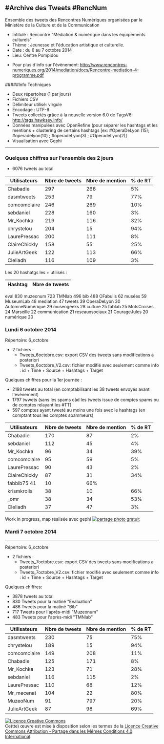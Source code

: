 #Archive des Tweets #RencNum
---
Ensemble des tweets des Rencontres Numériques organisées par le Ministère de la Culture et de la Communication
- Intitulé : Rencontre "Médiation & numérique dans les équipements culturels"
- Thème : Jeunesse et l'éducation artistique et culturelle.
- Date : du 6 au 7 octobre 2014
- Lieu: Centre Pompidou
+ Pour plus d'info sur l'évènement: http://www.rencontres-numeriques.org/2014/mediation/docs/Rencontre-mediation-4-programme.pdf

#####Info Techniques
- Deux répertoires (1 par jours)
- Fichiers CSV
- Délimiteur utilisé: virgule
- Encodage : UTF-8
- Tweets collectés grâce à la nouvelle version 6.0 de TagsV6: http://tags.hawksey.info/
- Données manipulées avec OpenRefine (pour séparer les hashtags et les mentions + clustering de certains hashtags [ex: #OperaDeLyon (15); #operadelyon(10) ; #operadeLyon(3) ; #OperadeLyon(2)]
- Visualisation avec Gephi

-----
### Quelques chiffres sur l'ensemble des 2 jours
- 6076 tweets au total

Utilisateurs | Nbre de tweets | Nbre de mention | % de RT
--- | --- | --- | ---
Chabadie|	297|	266|	5%|
dasmtweets	|253|	79|	77%|
comcomclaire|	246	|269|	10%|
sebdaniel|	228	|160|	3%|
Mr_Kochka	|219	|116	|32%|
chrystelou	|204	|15|	94%|
LaurePressac	|200|	111	|8%|
ClaireChickly	|158|	55|	25%|
JulieArtGeek|	122|	113|	66%|
Cleliadh| 116	|109	|3%|


Les 20 hashatgs les + utilisés :

Hashtag | Nbre de tweets |
--- | --- |
eval	830
muzeonum	723
TMNlab	496
bib	488
OFabulis	62
musées	59
MuseumLab	48
mediation	47
tweets	39
OperaDeLyon	30
AutomneNumérique	29
museogeeks	28
culture	25
fablab	25
MotsCroises	24
Marseille	22
communication	21
reseauxsociaux	21
CourageJules	20
numérique	20


### Lundi 6 octobre 2014

Répertoire: 6_octobre
- 2 fichiers :
  - Tweets_6octobre.csv: export CSV des tweets sans modifications a posteriori
  - Tweets_6octobre_V2.csv: fichier modifié avec seulement comme info : id + Time + Source + Hashtags + Target

Quelques chiffres pour la 1er journée :

- 2198 tweets au total (en comptabilisant les 38 tweets envoyés avant l'évènement)
- 1797 twwets (sans les spams càd les tweets issue de comptes spams ou de comptes relayant les #TT)
- 597 comptes ayant tweeté au moins une fois avec le hashtags (en comptant tous les comptes spammeurs)


Utilisateurs | Nbre de tweets | Nbre de mention | % de RT
--- | --- | --- | ---
Chabadie|	170|	87|	2%|
sebdaniel|	112|	45|	4%|
Mr_Kochka	|96	|34|	39%|
comcomclaire	|95	|59|	5%|
LaurePressac|	90|	43|	2%|
ClaireChickly|	87|	31	|34%|
fabbib75	41|	10|	66%|
krismkrolls|	38|	10|	66%|
_omr	|38	|34	|53%|
Cleliadh	|37|	47|	3%|

Work in progress, map réalisée avec gephi
<a href="http://www.casimages.com/i/141006105917413653.jpg" target="_blank" title="upload image"><img src="http://nsa33.casimages.com/img/2014/10/06/141006105917413653.jpg" border="0" alt="partage photo gratuit" /></a>


### Mardi 7 octobre 2014
-----
Répertoire: 6_octobre
- 2 fichiers :
  - Tweets_7octobre.csv: export CSV des tweets sans modifications a posteriori
  - Tweets_7octobre_V2.csv: fichier modifié avec seulement comme info : id + Time + Source + Hashtags + Target

Quelques chiffres:
- 3878 tweets au total
- 830 Tweets pour la matiné "Evaluation"
- 486 Tweets pour la matiné "Bib"
- 717 Tweets pour l'après-midi "Muzeonum"
- 483 Tweets pour l'après-midi "TMNlab"


Utilisateurs | Nbre de tweets | Nbre de mention | % de RT
--- | --- | --- | ---
dasmtweets|	230|	75|	75%|
chrystelou|	189|	15|	94%|
comcomclaire|	149|	208|	11%|
Chabadie|	125|	171|	8%|
Mr_Kochka|	123|	71|	28%|
sebdaniel|	116|	115|	2%|
LaurePressac|	110|	68|	12%|
Mr_mecenat|	104|	22|	80%|
MuzeoNum|	91| 797|	20%|
JulieArtGeek|	87|	98|	69%|


<a rel="license" href="http://creativecommons.org/licenses/by-sa/4.0/"><img alt="Licence Creative Commons" style="border-width:0" src="https://i.creativecommons.org/l/by-sa/4.0/88x31.png" /></a><br />Ce(tte) œuvre est mise à disposition selon les termes de la <a rel="license" href="http://creativecommons.org/licenses/by-sa/4.0/">Licence Creative Commons Attribution -  Partage dans les Mêmes Conditions 4.0 International</a>.
